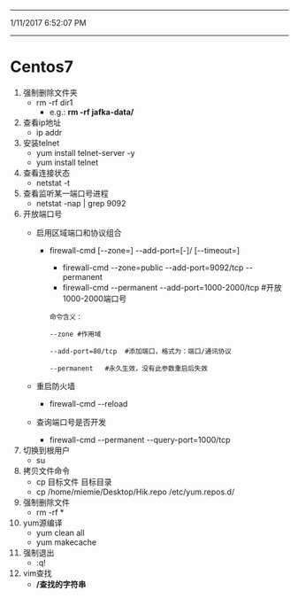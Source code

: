 
----------
1/11/2017 6:52:07 PM 

----------
# Centos7 #
1. 强制删除文件夹
	- rm -rf dir1
		- e.g.: **rm -rf jafka-data/**
2. 查看ip地址
	- ip addr
3. 安装telnet
	- yum install telnet-server -y  
	- yum install telnet
4. 查看连接状态
	- netstat -t
5. 查看监听某一端口号进程 
	- netstat -nap | grep 9092
6. 开放端口号
	- 启用区域端口和协议组合
		- firewall-cmd [--zone=<zone>] --add-port=<port>[-<port>]/<protocol> [--timeout=<seconds>]
			- firewall-cmd --zone=public --add-port=9092/tcp --permanent 
			- firewall-cmd --permanent --add-port=1000-2000/tcp #开放1000-2000端口号
			```
			命令含义：
			 
			--zone #作用域
			 
			--add-port=80/tcp  #添加端口，格式为：端口/通讯协议
			 
			--permanent   #永久生效，没有此参数重启后失效
			```

	- 重启防火墙
		- firewall-cmd --reload
	- 查询端口号是否开发
		- firewall-cmd --permanent --query-port=1000/tcp
8. 切换到根用户
	- su   
9. 拷贝文件命令
	- cp 目标文件 目标目录
	- cp /home/miemie/Desktop/Hik.repo /etc/yum.repos.d/  
10. 强制删除文件
	- rm -rf *
11. yum源编译
	- yum clean all
	- yum makecache    
12. 强制退出
	- :q!  
13. vim查找
	- **/查找的字符串**  